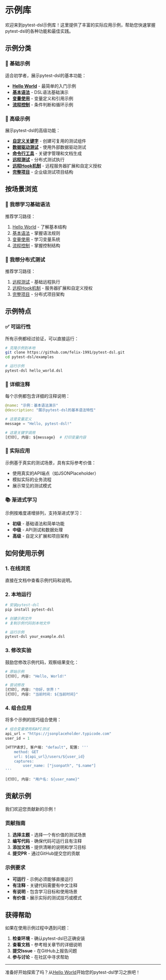 # 示例库

欢迎来到pytest-dsl示例库！这里提供了丰富的实际应用示例，帮助您快速掌握pytest-dsl的各种功能和最佳实践。

## 示例分类

### 🚀 基础示例

适合初学者，展示pytest-dsl的基本功能：

- **[Hello World](./hello-world)** - 最简单的入门示例
- **[基本语法](./basic-syntax)** - DSL语法基础演示
- **[变量使用](./variables)** - 变量定义和引用示例
- **[流程控制](./control-flow)** - 条件判断和循环示例

### 🔧 高级示例

展示pytest-dsl的高级功能：

- **[自定义关键字](./custom-keywords)** - 创建可复用的测试组件
- **[数据驱动测试](./data-driven)** - 使用外部数据驱动测试
- **[命令行工具](./cli-tools)** - 关键字管理和文档生成
- **[远程测试](./remote-testing)** - 分布式测试执行
- **[远程Hook机制](./remote-hooks)** - 远程服务器扩展和自定义授权
- **[完整项目](./complete-project)** - 企业级测试项目结构

## 按场景浏览

### 🎯 我想学习基础语法

推荐学习路径：
1. [Hello World](./hello-world) - 了解基本结构
2. [基本语法](./basic-syntax) - 掌握语法规则
3. [变量使用](./variables) - 学习变量系统
4. [流程控制](./control-flow) - 掌握控制结构

### 🚀 我想分布式测试

推荐学习路径：
1. [远程测试](./remote-testing) - 基础远程执行
2. [远程Hook机制](./remote-hooks) - 服务器扩展和自定义授权
3. [完整项目](./complete-project) - 分布式项目架构

## 示例特点

### ✅ 可运行性

所有示例都经过验证，可以直接运行：

```bash
# 克隆示例到本地
git clone https://github.com/felix-1991/pytest-dsl.git
cd pytest-dsl/examples

# 运行示例
pytest-dsl hello_world.dsl
```

### 📝 详细注释

每个示例都包含详细的注释说明：

```python
@name: "示例：基本语法演示"
@description: "展示pytest-dsl的基本语法特性"

# 这是变量定义
message = "Hello, pytest-dsl!"

# 这是关键字调用
[打印], 内容: ${message}  # 打印变量内容
```

### 🎯 实际应用

示例基于真实的测试场景，具有实际参考价值：

- 使用真实的API端点（如JSONPlaceholder）
- 模拟实际的业务流程
- 展示常见的测试模式

### 📚 渐进式学习

示例按难度递增排列，支持渐进式学习：

- **初级** - 基础语法和简单功能
- **中级** - API测试和数据处理
- **高级** - 自定义扩展和项目架构

## 如何使用示例

### 1. 在线浏览

直接在文档中查看示例代码和说明。

### 2. 本地运行

```bash
# 安装pytest-dsl
pip install pytest-dsl

# 创建示例文件
# 复制示例代码到本地文件

# 运行示例
pytest-dsl your_example.dsl
```

### 3. 修改实验

鼓励您修改示例代码，观察结果变化：

```python
# 原始示例
[打印], 内容: "Hello, World!"

# 尝试修改
[打印], 内容: "你好，世界！"
[打印], 内容: "当前时间: ${当前时间}"
```

### 4. 组合应用

将多个示例的技巧组合使用：

```python
# 组合变量使用和API测试
api_url = "https://jsonplaceholder.typicode.com"
user_id = 1

[HTTP请求], 客户端: "default", 配置: '''
    method: GET
    url: ${api_url}/users/${user_id}
    captures:
        user_name: ["jsonpath", "$.name"]
'''

[打印], 内容: "用户名: ${user_name}"
```

## 贡献示例

我们欢迎您贡献新的示例！

### 贡献指南

1. **选择主题** - 选择一个有价值的测试场景
2. **编写代码** - 确保代码可运行且有注释
3. **添加文档** - 提供清晰的说明和学习目标
4. **提交PR** - 通过GitHub提交您的贡献

### 示例要求

- **可运行** - 示例必须能够直接运行
- **有注释** - 关键代码需要有中文注释
- **有说明** - 包含学习目标和使用场景
- **有价值** - 展示实际的测试技巧或模式

## 获得帮助

如果在使用示例过程中遇到问题：

1. **检查环境** - 确认pytest-dsl已正确安装
2. **查看文档** - 参考相关章节的详细说明
3. **提交Issue** - 在GitHub上报告问题
4. **参与讨论** - 在社区中寻求帮助

---

准备好开始探索了吗？从[Hello World](./hello-world)开始您的pytest-dsl学习之旅吧！ 